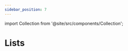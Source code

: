 ```yaml
---
sidebar_position: 7
---
```



import Collection from '@site/src/components/Collection';

# Lists

<Collection record="lists" collection="core" />


